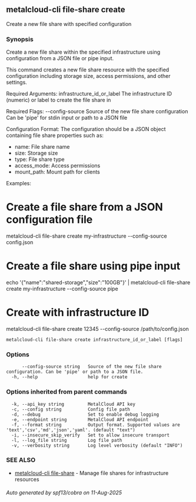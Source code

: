 ## metalcloud-cli file-share create

Create a new file share with specified configuration

### Synopsis

Create a new file share within the specified infrastructure using configuration 
from a JSON file or pipe input.

This command creates a new file share resource with the specified configuration
including storage size, access permissions, and other settings.

Required Arguments:
  infrastructure_id_or_label    The infrastructure ID (numeric) or label to create the file share in

Required Flags:
  --config-source               Source of the new file share configuration
                               Can be 'pipe' for stdin input or path to a JSON file

Configuration Format:
The configuration should be a JSON object containing file share properties such as:
- name: File share name
- size: Storage size
- type: File share type
- access_mode: Access permissions
- mount_path: Mount path for clients

Examples:
  # Create a file share from a JSON configuration file
  metalcloud-cli file-share create my-infrastructure --config-source config.json

  # Create a file share using pipe input
  echo '{"name":"shared-storage","size":"100GB"}' | metalcloud-cli file-share create my-infrastructure --config-source pipe

  # Create with infrastructure ID
  metalcloud-cli file-share create 12345 --config-source /path/to/config.json

```
metalcloud-cli file-share create infrastructure_id_or_label [flags]
```

### Options

```
      --config-source string   Source of the new file share configuration. Can be 'pipe' or path to a JSON file.
  -h, --help                   help for create
```

### Options inherited from parent commands

```
  -k, --api_key string         MetalCloud API key
  -c, --config string          Config file path
  -d, --debug                  Set to enable debug logging
  -e, --endpoint string        MetalCloud API endpoint
  -f, --format string          Output format. Supported values are 'text','csv','md','json','yaml'. (default "text")
  -i, --insecure_skip_verify   Set to allow insecure transport
  -l, --log_file string        Log file path
  -v, --verbosity string       Log level verbosity (default "INFO")
```

### SEE ALSO

* [metalcloud-cli file-share](metalcloud-cli_file-share.md)	 - Manage file shares for infrastructure resources

###### Auto generated by spf13/cobra on 11-Aug-2025
